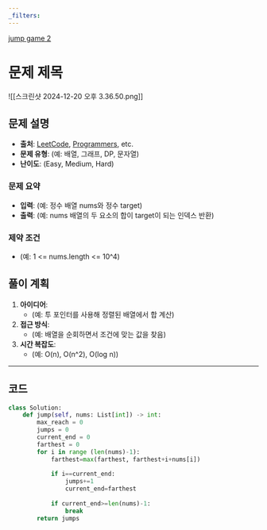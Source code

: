 ```yaml
---
_filters:
---
```

[jump game 2](https://leetcode.com/problems/jump-game-ii/description/?envType=study-plan-v2&envId=top-interview-150)
# 문제 제목
![[스크린샷 2024-12-20 오후 3.36.50.png]]

## 문제 설명
- **출처**: [LeetCode](https://leetcode.com), [Programmers](https://programmers.co.kr), etc.
- **문제 유형**: (예: 배열, 그래프, DP, 문자열)
- **난이도**: (Easy, Medium, Hard)


### 문제 요약
- **입력**: (예: 정수 배열 nums와 정수 target)
- **출력**: (예: nums 배열의 두 요소의 합이 target이 되는 인덱스 반환)

### 제약 조건
- (예: 1 <= nums.length <= 10^4)



## 풀이 계획
1. **아이디어**: 
   - (예: 투 포인터를 사용해 정렬된 배열에서 합 계산)
2. **접근 방식**:
   - (예: 배열을 순회하면서 조건에 맞는 값을 찾음)
3. **시간 복잡도**:
   - (예: O(n), O(n^2), O(log n))

---

## 코드
```python
class Solution:
    def jump(self, nums: List[int]) -> int:
        max_reach = 0
        jumps = 0
        current_end = 0
        farthest = 0
        for i in range (len(nums)-1):
            farthest=max(farthest, farthest+i+nums[i])
            
            if i==current_end:
                jumps+=1
                current_end=farthest
                
            if current_end>=len(nums)-1:
                break
        return jumps
        